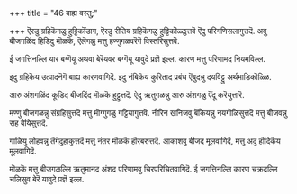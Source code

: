 +++
title = "46 बाह्य वस्तु;"

+++
ऎरडु ग्रहिकॆगळु हुट्टिकॊंडाग, ऎरडु रीतिय ग्रहिकॆगळु हुट्टिकॊळ्ळुत्तवॆ ऎंदु परिगणिसलागुत्तदॆ. अवु बीजगळिंद हिडिदु मॊळकॆ, ऎलॆगळु मत्तु हण्णुगळवरॆगॆ विस्तरिसुत्तवॆ.

ई जगत्तिनल्लि यार बग्गॆयू अथवा बेरॆयवर बग्गॆयू यावुदे प्रज्ञॆ इल्ल. कारण मत्तु परिणामद नियमविल्ल.

इदु ग्रहिकॆय उत्पादनॆगॆ बाह्य कारणवागिदॆ. इदु नंबिकॆय कुरिताद प्रबंध ऎंबुदन्नु दयविट्टु अर्थमाडिकॊळ्ळि.

आरु अंशगळिंद कूडिद बीजदिंद मॊळकॆ हुट्टुत्तदॆ. ऐदु ऋतुगळन्नु आरु अंशगळु ऎंदू करॆयुत्तारॆ.

मण्णु बीजगळन्नु संग्रहिसुत्तदॆ मत्तु मॊग्गुगळु गट्टियागुत्तवॆ. नीरिन खनिजवु बॆंकियन्नु नयगॊळिसुत्तदॆ मत्तु बीजवन्नु सह बेयिसुत्तदॆ.

गाळियु लोहवन्नु तॆगॆदुहाकुत्तदॆ मत्तु नंतर मॊळकॆ हॊरबरुत्तदॆ. आकाशवु बीजद मूलवागिदॆ, मत्तु अदु हॊदिकॆय मूलवागिदॆ.

मॊळकॆ मत्तु बीजगळल्लि ऋतुमानद अंशद परिणामवु चिरपरिचितवागिदॆ. ई जगत्तिनल्लि कारण चक्रदल्लि चलिसुव बेरॆ यावुदे प्रज्ञॆ इल्ल.

